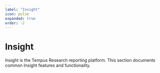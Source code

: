 ```yaml
---
label: "Insight"
icon: pulse
expanded: true
order: -2
---
```

# Insight
Insight is the Tempus Research reporting platform. This section documents common Insight features and functionality.